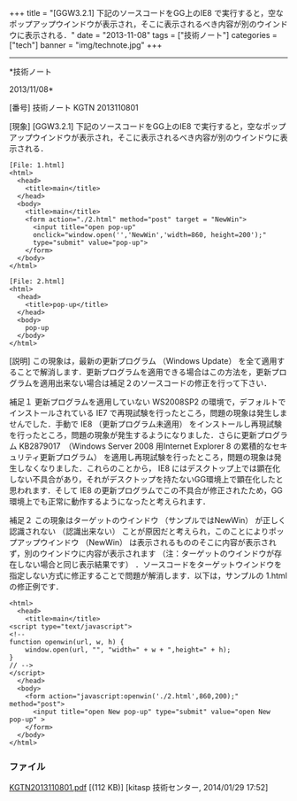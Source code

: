 ﻿+++
title = "[GGW3.2.1] 下記のソースコードをGG上のIE8 で実行すると，空なポップアップウインドウが表示され，そこに表示されるべき内容が別のウインドウに表示される．"
date = "2013-11-08"
tags = ["技術ノート"]
categories = ["tech"]
banner = "img/technote.jpg"
+++

-----------------------------------------------------------------------------------------------------------------------------

*技術ノート

2013/11/08*


[番号]
技術ノート KGTN 2013110801

[現象]
[GGW3.2.1] 下記のソースコードをGG上のIE8
で実行すると，空なポップアップウインドウが表示され，そこに表示されるべき内容が別のウインドウに表示される．

    [File: 1.html]
    <html>
      <head>
        <title>main</title>
      </head>
      <body>
        <title>main</title>
        <form action="./2.html" method="post" target = "NewWin">
          <input title="open pop-up" 
          onclick="window.open('','NewWin','width=860, height=200');" 
          type="submit" value="pop-up">
        </form>
      </body>
    </html>

    [File: 2.html]
    <html>
      <head>
        <title>pop-up</title>
      </head>
      <body>
        pop-up
      </body>
    </html>

[説明]
この現象は，最新の更新プログラム （Windows Update）
を全て適用することで解消します．更新プログラムを適用できる場合はこの方法を，更新プログラムを適用出来ない場合は補足２のソースコードの修正を行って下さい．

補足１
更新プログラムを適用していない WS2008SP2
の環境で，デフォルトでインストールされている IE7
で再現試験を行ったところ，問題の現象は発生しませんでした．手動で IE8
（更新プログラム未適用）
をインストールし再現試験を行ったところ，問題の現象が発生するようになりました．さらに更新プログラム
KB2879017　（Windows Server 2008 用Internet Explorer 8
の累積的なセキュリティ更新プログラム）
を適用し再現試験を行ったところ，問題の現象は発生しなくなりました．これらのことから，
IE8
にはデスクトップ上では顕在化しない不具合があり，それがデスクトップを持たないGG環境上で顕在化したと思われます．そして
IE8
の更新プログラムでこの不具合が修正されたため，GG環境上でも正常に動作するようになったと考えられます．

補足２
この現象はターゲットのウインドウ （サンプルではNewWin）
が正しく認識されない （認識出来ない）
ことが原因だと考えられ，このことによりポップアップウインドウ （NewWin）
は表示されるもののそこに内容が表示されず，別のウインドウに内容が表示されます
（注：ターゲットのウインドウが存在しない場合と同じ表示結果です）
．ソースコードをターゲットウインドウを指定しない方式に修正することで問題が解消します．以下は，サンプルの
1.html の修正例です．

    <html>
      <head>
        <title>main</title>
    <script type="text/javascript">
    <!--
    function openwin(url, w, h) {
        window.open(url, "", "width=" + w + ",height=" + h);
    }
    // -->
    </script>
      </head>
      <body>
        <form action="javascript:openwin('./2.html',860,200);" method="post">
          <input title="open New pop-up" type="submit" value="open New pop-up" >
        </form>
      </body>
    </html>


### ファイル

 
 


[KGTN2013110801.pdf](http://techreport.kitasp.net/attachments/download/1526/KGTN2013110801.pdf)
 [(112 KB)] [kitasp 技術センター, 2014/01/29
17:52]


 


 

